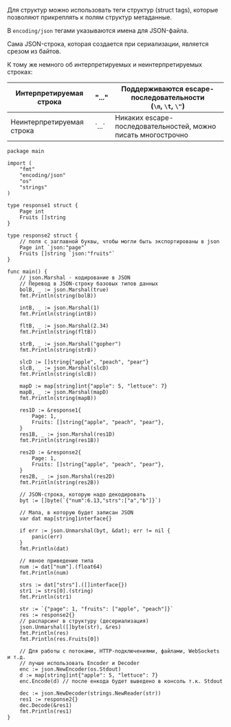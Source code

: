 
Для структур можно использовать теги структур (struct tags), которые позволяют прикреплять к полям структур метаданные.

В `encoding/json` тегами указываются имена для JSON-файла.

Сама JSON-строка, которая создается при сериализации, является срезом из байтов. 

К тому же немного об интерпретируемых и неинтерпретируемых строках:

| Интерпретируемая строка   | "..."   | Поддерживаются escape-последовательности (`\n`, `\t`, `\"`)   |
| ------------------------- | ------- | ------------------------------------------------------------- |
| Неинтерпретируемая строка | \`...\` | Никаких escape-последовательностей, можно писать многострочно |


```run-go
package main

import (
	"fmt"
	"encoding/json"
	"os"
	"strings"
)

type response1 struct {
	Page int
	Fruits []string
}

type response2 struct {
	// поля с заглавной буквы, чтобы могли быть экспортированы в json
	Page int `json:"page"`
	Fruits []string `json:"fruits"`
}

func main() {
	// json.Marshal - кодирование в JSON
	// Перевод в JSON-строку базовых типов данных
	bolB, _ := json.Marshal(true)
	fmt.Println(string(bolB))
	
	intB, _ := json.Marshal(1)
	fmt.Println(string(intB))
	
	fltB, _ := json.Marshal(2.34)
	fmt.Println(string(fltB))
	
	strB, _ := json.Marshal("gopher")
	fmt.Println(string(strB))

    slcD := []string{"apple", "peach", "pear"}
    slcB, _ := json.Marshal(slcD)
    fmt.Println(string(slcB))

    mapD := map[string]int{"apple": 5, "lettuce": 7}
    mapB, _ := json.Marshal(mapD)
    fmt.Println(string(mapB))
    
	res1D := &response1{
		Page: 1,
		Fruits: []string{"apple", "peach", "pear"},
	}
	res1B, _ := json.Marshal(res1D)
	fmt.Println(string(res1B))
	
	res2D := &response2{
		Page: 1,
		Fruits: []string{"apple", "peach", "pear"},
	}
	res2B, _ := json.Marshal(res2D)
	fmt.Println(string(res2B))
	
	// JSON-строка, которую надо декодировать
	byt := []byte(`{"num":6.13,"strs":["a","b"]}`)
	
	// Мапа, в которую будет записан JSON
	var dat map[string]interface{}
	
	if err := json.Unmarshal(byt, &dat); err != nil {
		panic(err)
	}
	fmt.Println(dat)
	
	// явное приведение типа
	num := dat["num"].(float64)
	fmt.Println(num)
	
	strs := dat["strs"].([]interface{})
	str1 := strs[0].(string)
	fmt.Println(str1)
	
	str := `{"page": 1, "fruits": ["apple", "peach"]}`
	res := response2{}
	// распарсинг в структуру (десериализация)
	json.Unmarshal([]byte(str), &res)
	fmt.Println(res)
	fmt.Println(res.Fruits[0])
	
	// Для работы с потоками, HTTP-подключениями, файлами, WebSockets и т.д.
	// лучше использовать Encoder и Decoder
	enc := json.NewEncoder(os.Stdout)
	d := map[string]int{"apple": 5, "lettuce": 7}
	enc.Encode(d) // после енкода будет выведено в консоль т.к. Stdout
	
	dec := json.NewDecoder(strings.NewReader(str))
	res1 := response2{}
	dec.Decode(&res1)
	fmt.Println(res1)
}
```
